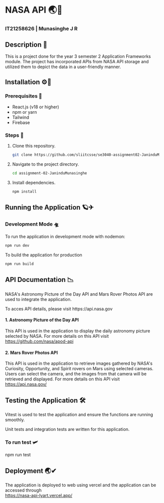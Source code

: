 # NASA API 🌏🚀

### IT21258626 | Munasinghe J R 

## Description 📗

This is a project done for the year 3 semester 2 Application Frameworks module. The project has incorporated APIs from NASA API storage and utilized them to depict the data in a user-friendly manner.

## Installation ⚙🔧

### Prerequisites 🔔

  - React.js (v18 or higher)
  - npm or yarn
  - Tailwind
  - Firebase

### Steps 📖

1. Clone this repository. 
   
   ```bash
   git clone https://github.com/sliitcsse/se3040-assignment02-JaninduMunasinghe.git
   ```
   
2. Navigate to the project directory.

   ```bash
   cd assignment-02-JaninduMunasinghe
   ```
   
3. Install dependencies.

   ```bash
   npm install
   ```

## Running the Application 🪐✈

### Development Mode 🛸

To run the application in development mode with nodemon:

  ```bash
  npm run dev
  ```

To build the application for production

  ```bash
  npm run build
  ```

## API Documentation 📉

NASA's Astronomy Picture of the Day API and Mars Rover Photos API are used to integrate the application.

<p> To acces API details, please visit <a> https://api.nasa.gov </a> 


#### 1. Astronomy Picture of the Day API

This API is used in the application to display the daily astronomy picture selected by NASA.
For more details on this API visit <a> https://github.com/nasa/apod-api</a>


#### 2. Mars Rover Photos API

This API is used in the application to retrieve images gathered by NASA's Curiosity, Opportunity, and Spirit rovers on Mars using selected cameras.
Users can select the camera, and the images from that camera will be retrieved and displayed.
For more details on this API visit <a> https://api.nasa.gov/</a>


## Testing the Application 🛠

Vitest is used to test the application and ensure the functions are running smoothly.

Unit tests and integration tests are written for this application.

### To run test 🛩

npm run test

## Deployment 🌏✔

The application is deployed to web using vercel and the application can be accessed through <br><a> https://nasa-api-lyart.vercel.app/ </a>
